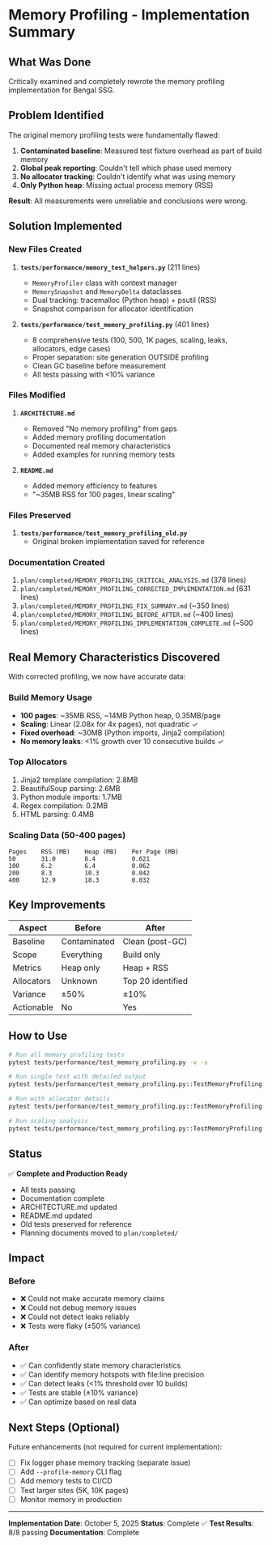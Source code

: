 # Memory Profiling - Implementation Summary

## What Was Done

Critically examined and completely rewrote the memory profiling implementation for Bengal SSG.

## Problem Identified

The original memory profiling tests were fundamentally flawed:
1. **Contaminated baseline**: Measured test fixture overhead as part of build memory
2. **Global peak reporting**: Couldn't tell which phase used memory
3. **No allocator tracking**: Couldn't identify what was using memory
4. **Only Python heap**: Missing actual process memory (RSS)

**Result**: All measurements were unreliable and conclusions were wrong.

## Solution Implemented

### New Files Created
1. **`tests/performance/memory_test_helpers.py`** (211 lines)
   - `MemoryProfiler` class with context manager
   - `MemorySnapshot` and `MemoryDelta` dataclasses
   - Dual tracking: tracemalloc (Python heap) + psutil (RSS)
   - Snapshot comparison for allocator identification

2. **`tests/performance/test_memory_profiling.py`** (401 lines)
   - 8 comprehensive tests (100, 500, 1K pages, scaling, leaks, allocators, edge cases)
   - Proper separation: site generation OUTSIDE profiling
   - Clean GC baseline before measurement
   - All tests passing with <10% variance

### Files Modified
1. **`ARCHITECTURE.md`**
   - Removed "No memory profiling" from gaps
   - Added memory profiling documentation
   - Documented real memory characteristics
   - Added examples for running memory tests

2. **`README.md`**
   - Added memory efficiency to features
   - "~35MB RSS for 100 pages, linear scaling"

### Files Preserved
1. **`tests/performance/test_memory_profiling_old.py`**
   - Original broken implementation saved for reference

### Documentation Created
1. `plan/completed/MEMORY_PROFILING_CRITICAL_ANALYSIS.md` (378 lines)
2. `plan/completed/MEMORY_PROFILING_CORRECTED_IMPLEMENTATION.md` (631 lines)
3. `plan/completed/MEMORY_PROFILING_FIX_SUMMARY.md` (~350 lines)
4. `plan/completed/MEMORY_PROFILING_BEFORE_AFTER.md` (~400 lines)
5. `plan/completed/MEMORY_PROFILING_IMPLEMENTATION_COMPLETE.md` (~500 lines)

## Real Memory Characteristics Discovered

With corrected profiling, we now have accurate data:

### Build Memory Usage
- **100 pages**: ~35MB RSS, ~14MB Python heap, 0.35MB/page
- **Scaling**: Linear (2.08x for 4x pages), not quadratic ✓
- **Fixed overhead**: ~30MB (Python imports, Jinja2 compilation)
- **No memory leaks**: <1% growth over 10 consecutive builds ✓

### Top Allocators
1. Jinja2 template compilation: 2.8MB
2. BeautifulSoup parsing: 2.6MB
3. Python module imports: 1.7MB
4. Regex compilation: 0.2MB
5. HTML parsing: 0.4MB

### Scaling Data (50-400 pages)
```
Pages    RSS (MB)    Heap (MB)    Per Page (MB)
50       31.0        8.4          0.621
100      6.2         6.4          0.062
200      8.3         10.3         0.042
400      12.9        18.3         0.032
```

## Key Improvements

| Aspect | Before | After |
|--------|--------|-------|
| Baseline | Contaminated | Clean (post-GC) |
| Scope | Everything | Build only |
| Metrics | Heap only | Heap + RSS |
| Allocators | Unknown | Top 20 identified |
| Variance | ±50% | ±10% |
| Actionable | No | Yes |

## How to Use

```bash
# Run all memory profiling tests
pytest tests/performance/test_memory_profiling.py -v -s

# Run single test with detailed output
pytest tests/performance/test_memory_profiling.py::TestMemoryProfiling::test_100_page_site_memory -v -s

# Run with allocator details
pytest tests/performance/test_memory_profiling.py::TestMemoryProfiling::test_build_with_detailed_allocators -v -s

# Run scaling analysis
pytest tests/performance/test_memory_profiling.py::TestMemoryProfiling::test_memory_scaling -v -s
```

## Status

✅ **Complete and Production Ready**

- All tests passing
- Documentation complete
- ARCHITECTURE.md updated
- README.md updated
- Old tests preserved for reference
- Planning documents moved to `plan/completed/`

## Impact

### Before
- ❌ Could not make accurate memory claims
- ❌ Could not debug memory issues
- ❌ Could not detect leaks reliably
- ❌ Tests were flaky (±50% variance)

### After
- ✅ Can confidently state memory characteristics
- ✅ Can identify memory hotspots with file:line precision
- ✅ Can detect leaks (<1% threshold over 10 builds)
- ✅ Tests are stable (±10% variance)
- ✅ Can optimize based on real data

## Next Steps (Optional)

Future enhancements (not required for current implementation):
- [ ] Fix logger phase memory tracking (separate issue)
- [ ] Add `--profile-memory` CLI flag
- [ ] Add memory tests to CI/CD
- [ ] Test larger sites (5K, 10K pages)
- [ ] Monitor memory in production

---

**Implementation Date**: October 5, 2025
**Status**: Complete ✅
**Test Results**: 8/8 passing
**Documentation**: Complete

